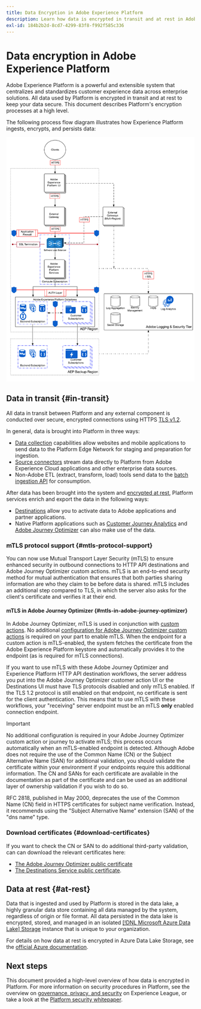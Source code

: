 ```yaml
---
title: Data Encryption in Adobe Experience Platform
description: Learn how data is encrypted in transit and at rest in Adobe Experience Platform.
exl-id: 184b2b2d-8cd7-4299-83f8-f992f585c336
---
```

# Data encryption in Adobe Experience Platform

Adobe Experience Platform is a powerful and extensible system that centralizes and standardizes customer experience data across enterprise solutions. All data used by Platform is encrypted in transit and at rest to keep your data secure. This document describes Platform's encryption processes at a high level.

The following process flow diagram illustrates how Experience Platform ingests, encrypts, and persists data:

![A diagram that illustrates how data is ingested, encrypted, and persisted by Experience Platform.](../images/governance-privacy-security/encryption/flow.png)

## Data in transit {#in-transit}

All data in transit between Platform and any external component is conducted over secure, encrypted connections using HTTPS [TLS v1.2](https://datatracker.ietf.org/doc/html/rfc5246).

In general, data is brought into Platform in three ways:

- [Data collection](../../collection/home.md) capabilities allow websites and mobile applications to send data to the Platform Edge Network for staging and preparation for ingestion.
- [Source connectors](../../sources/home.md) stream data directly to Platform from Adobe Experience Cloud applications and other enterprise data sources.
- Non-Adobe ETL (extract, transform, load) tools send data to the [batch ingestion API](../../ingestion/batch-ingestion/overview.md) for consumption.

After data has been brought into the system and [encrypted at rest](#at-rest), Platform services enrich and export the data in the following ways:

- [Destinations](../../destinations/home.md) allow you to activate data to Adobe applications and partner applications.
- Native Platform applications such as [Customer Journey Analytics](https://experienceleague.adobe.com/docs/analytics-platform/using/cja-overview/cja-overview.html) and [Adobe Journey Optimizer](https://experienceleague.adobe.com/en/docs/journey-optimizer/using/ajo-home) can also make use of the data.

### mTLS protocol support {#mtls-protocol-support}

You can now use Mutual Transport Layer Security (mTLS) to ensure enhanced security in outbound connections to HTTP API destinations and Adobe Journey Optimizer custom actions. mTLS is an end-to-end security method for mutual authentication that ensures that both parties sharing information are who they claim to be before data is shared. mTLS includes an additional step compared to TLS, in which the server also asks for the client's certificate and verifies it at their end.

#### mTLS in Adobe Journey Optimizer {#mtls-in-adobe-journey-optimizer}

In Adobe Journey Optimizer, mTLS is used in conjunction with [custom actions](https://experienceleague.adobe.com/en/docs/journey-optimizer/using/orchestrate-journeys/about-journey-building/using-custom-actions). No additional [configuration for Adobe Journey Optimizer custom actions](https://experienceleague.adobe.com/en/docs/journey-optimizer/using/configuration/configure-journeys/action-journeys/about-custom-action-configuration) is required on your part to enable mTLS. When the endpoint for a custom action is mTLS-enabled, the system fetches the certificate from the Adobe Experience Platform keystore and automatically provides it to the endpoint (as is required for mTLS connections). 

If you want to use mTLS with these Adobe Journey Optimizer and Experience Platform HTTP API destination workflows, the server address you put into the Adobe Journey Optimizer customer action UI or the Destinations UI must have TLS protocols disabled and only mTLS enabled. If the TLS 1.2 protocol is still enabled on that endpoint, no certificate is sent for the client authentication. This means that to use mTLS with these workflows, your "receiving" server endpoint must be an mTLS **only** enabled connection endpoint.

>[!IMPORTANT]
>
>No additional configuration is required in your Adobe Journey Optimizer custom action or journey to activate mTLS; this process occurs automatically when an mTLS-enabled endpoint is detected. Although Adobe does not require the use of the Common Name (CN) or the Subject Alternative Name (SAN) for additional validation, you should validate the certificate within your environment if your endpoints require this additional information. The CN and SANs for each certificate are available in the documentation as part of the certificate and can be used as an additional layer of ownership validation if you wish to do so.
>
>RFC 2818, published in May 2000, deprecates the use of the Common Name (CN) field in HTTPS certificates for subject name verification. Instead, it recommends using the "Subject Alternative Name" extension (SAN) of the "dns name" type.

### Download certificates {#download-certificates}

If you want to check the CN or SAN to do additional third-party validation, can can download the relevant certificates here:

- [The Adobe Journey Optimizer public certificate](../images/governance-privacy-security/encryption/AJO-public-certificate.pem) 
- [The Destinations Service public certificate](../images/governance-privacy-security/encryption/destinations-public-cert.pem).

## Data at rest {#at-rest}

Data that is ingested and used by Platform is stored in the data lake, a highly granular data store containing all data managed by the system, regardless of origin or file format. All data persisted in the data lake is encrypted, stored, and managed in an isolated [[!DNL Microsoft Azure Data Lake] Storage](https://docs.microsoft.com/en-us/azure/storage/blobs/data-lake-storage-introduction) instance that is unique to your organization.

For details on how data at rest is encrypted in Azure Data Lake Storage, see the [official Azure documentation](https://learn.microsoft.com/en-us/azure/storage/common/storage-service-encryption).

## Next steps

This document provided a high-level overview of how data is encrypted in Platform. For more information on security procedures in Platform, see the overview on [governance, privacy, and security](./overview.md) on Experience League, or take a look at the [Platform security whitepaper](https://www.adobe.com/content/dam/cc/en/security/pdfs/AEP_SecurityOverview.pdf).
